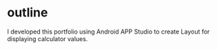 # outline
I developed this  portfolio using Android APP Studio to create Layout for displaying calculator values.
